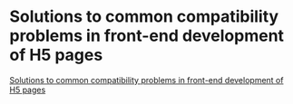 # Solutions to common compatibility problems in front-end development of H5 pages
[Solutions to common compatibility problems in front-end development of H5 pages](https://aiwithcloud.com/2022/09/15/solutions_to_common_compatibility_problems_in_front_end_development_of_h5_pages/)
